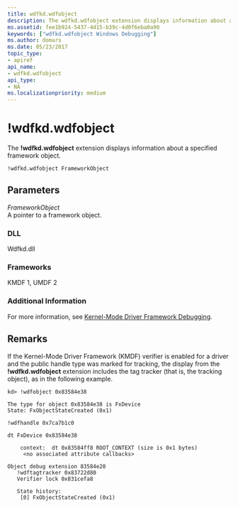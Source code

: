 ```yaml
---
title: wdfkd.wdfobject
description: The wdfkd.wdfobject extension displays information about a specified framework object.
ms.assetid: fee1b924-5437-4d15-b39c-4d0f6eba0a90
keywords: ["wdfkd.wdfobject Windows Debugging"]
ms.author: domars
ms.date: 05/23/2017
topic_type:
- apiref
api_name:
- wdfkd.wdfobject
api_type:
- NA
ms.localizationpriority: medium
---
```


# !wdfkd.wdfobject


The **!wdfkd.wdfobject** extension displays information about a specified framework object.

```dbgcmd
!wdfkd.wdfobject FrameworkObject
```

## <span id="Parameters"></span><span id="parameters"></span><span id="PARAMETERS"></span>Parameters


<span id="_______FrameworkObject______"></span><span id="_______frameworkobject______"></span><span id="_______FRAMEWORKOBJECT______"></span> *FrameworkObject*   
A pointer to a framework object.

### <span id="DLL"></span><span id="dll"></span>DLL

Wdfkd.dll

### <span id="Frameworks"></span><span id="frameworks"></span><span id="FRAMEWORKS"></span>Frameworks

KMDF 1, UMDF 2

### <span id="Additional_Information"></span><span id="additional_information"></span><span id="ADDITIONAL_INFORMATION"></span>Additional Information

For more information, see [Kernel-Mode Driver Framework Debugging](kernel-mode-driver-framework-debugging.md).

Remarks
-------

If the Kernel-Mode Driver Framework (KMDF) verifier is enabled for a driver and the public handle type was marked for tracking, the display from the **!wdfkd.wdfobject** extension includes the tag tracker (that is, the tracking object), as in the following example.

```dbgcmd
kd> !wdfobject 0x83584e38 

The type for object 0x83584e38 is FxDevice
State: FxObjectStateCreated (0x1)

!wdfhandle 0x7ca7b1c0

dt FxDevice 0x83584e38

    context:  dt 0x83584ff8 ROOT_CONTEXT (size is 0x1 bytes)
     <no associated attribute callbacks>

Object debug extension 83584e20
   !wdftagtracker 0x83722d80
   Verifier lock 0x831cefa8

   State history:
    [0] FxObjectStateCreated (0x1)
```

 

 






